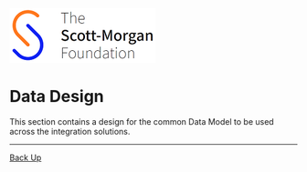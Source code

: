 ![smf-logo](../../images/smf-logo.png)
# Data Design

This section contains a design for the common Data Model to be used across the integration solutions.

<hr>

[Back Up](../readme.md)
